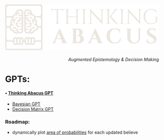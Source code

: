 ![logo](https://raw.githubusercontent.com/franciscoabenza/thinking-abacus/main/landing_page/frontend/resources/logo_sq.png)

<h6 align="right">Augmented Epistemology & Decision Making</h6>

# GPTs:
#### • [Thinking Abacus GPT](https://chat.openai.com/g/g-AW3RlBY4I-thinking-abacus)
- [Bayesian GPT](https://chat.openai.com/g/g-38nzhDE9y-bayesian-gpt)
- [Decision Matrix GPT](https://chat.openai.com/g/g-38nzhDE9y-bayesian-gpt)


### Roadmap:
- dynamically plot [area of probabilities](https://youtube.com/clip/UgkxArhe_jB5vu-Bx-8Y3eBucPG7ulGPoDyX?si=FtMJme0laWyG8uki) for each updated believe

